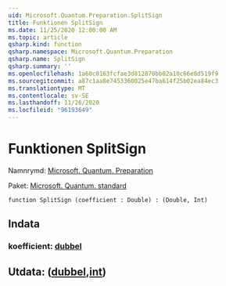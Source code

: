 ```yaml
---
uid: Microsoft.Quantum.Preparation.SplitSign
title: Funktionen SplitSign
ms.date: 11/25/2020 12:00:00 AM
ms.topic: article
qsharp.kind: function
qsharp.namespace: Microsoft.Quantum.Preparation
qsharp.name: SplitSign
qsharp.summary: ''
ms.openlocfilehash: 1a60c0163fcfae3d812870bb02a10c66e8d519f9
ms.sourcegitcommit: a87c1aa8e7453360025e47ba614f25b02ea84ec3
ms.translationtype: MT
ms.contentlocale: sv-SE
ms.lasthandoff: 11/26/2020
ms.locfileid: "96193649"
---
```

# <a name="splitsign-function"></a>Funktionen SplitSign

Namnrymd: [Microsoft. Quantum. Preparation](xref:Microsoft.Quantum.Preparation)

Paket: [Microsoft. Quantum. standard](https://nuget.org/packages/Microsoft.Quantum.Standard)




```qsharp
function SplitSign (coefficient : Double) : (Double, Int)
```


## <a name="input"></a>Indata

### <a name="coefficient--double"></a>koefficient: [dubbel](xref:microsoft.quantum.lang-ref.double)





## <a name="output--doubleint"></a>Utdata: ([dubbel](xref:microsoft.quantum.lang-ref.double),[int](xref:microsoft.quantum.lang-ref.int))

